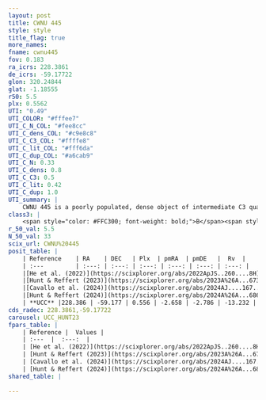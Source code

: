```yaml
---
layout: post
title: CWNU 445
style: style
title_flag: true
more_names: 
fname: cwnu445
fov: 0.183
ra_icrs: 228.3861
de_icrs: -59.17722
glon: 320.24844
glat: -1.18555
r50: 5.5
plx: 0.5562
UTI: "0.49"
UTI_COLOR: "#fffee7"
UTI_C_N_COL: "#fee8cc"
UTI_C_dens_COL: "#c9e8c8"
UTI_C_C3_COL: "#ffffe8"
UTI_C_lit_COL: "#fff6da"
UTI_C_dup_COL: "#a6cab9"
UTI_C_N: 0.33
UTI_C_dens: 0.8
UTI_C_C3: 0.5
UTI_C_lit: 0.42
UTI_C_dup: 1.0
UTI_summary: |
    CWNU 445 is a poorly populated, dense object of intermediate C3 quality. It was recently reported in the literature.
class3: |
    <span style="color: #FFC300; font-weight: bold;">B</span><span style="color: #FFC300; font-weight: bold;">B</span>
r_50_val: 5.5
N_50_val: 33
scix_url: CWNU%20445
posit_table: |
    | Reference    | RA    | DEC   | Plx  | pmRA  | pmDE   |  Rv  |
    | :---         | :---: | :---: | :---: | :---: | :---: | :---: |
    |[He et al. (2022)](https://scixplorer.org/abs/2022ApJS..260....8H) | 228.406 | -59.187 | 0.56 | -2.7 | -2.79 | -- |
    |[Hunt & Reffert (2023)](https://scixplorer.org/abs/2023A%26A...673A.114H) | 228.338 | -59.157 | 0.557 | -2.655 | -2.772 | -13.246 |
    |[Cavallo et al. (2024)](https://scixplorer.org/abs/2024AJ....167...12C) | 228.331 | -59.164 | 0.557 | -- | -- | -- |
    |[Hunt & Reffert (2024)](https://scixplorer.org/abs/2024A%26A...686A..42H) | 228.338 | -59.157 | 0.557 | -2.655 | -2.772 | -13.246 |
    | **UCC** |228.386 | -59.177 | 0.556 | -2.658 | -2.786 | -13.232 | 
cds_radec: 228.3861,-59.17722
carousel: UCC_HUNT23
fpars_table: |
    | Reference |  Values |
    | :---  |  :---:  |
    | [He et al. (2022)](https://scixplorer.org/abs/2022ApJS..260....8H) | `AG=2.05, m-M=11.95, logAge=6.9, Z=0.038` |
    | [Hunt & Reffert (2023)](https://scixplorer.org/abs/2023A%26A...673A.114H) | `AV50=2.575, diffAV50=1.269, MOD50=11.157, logAge50=7.624` |
    | [Cavallo et al. (2024)](https://scixplorer.org/abs/2024AJ....167...12C) | `AV50=2.75, dMod50=10.8, logAge50=7.32, [Fe/H]50=0.03` |
    | [Hunt & Reffert (2024)](https://scixplorer.org/abs/2024A%26A...686A..42H) | `MassJ=181.656` |
shared_table: |
    
---
```

